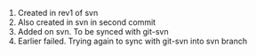 1. Created in rev1 of svn
2. Also created in svn in second commit
3. Added on svn. To be synced with git-svn
4. Earlier failed. Trying again to sync with git-svn into svn branch

